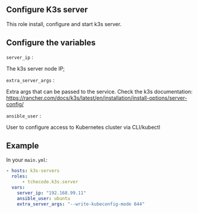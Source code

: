 Configure K3s server 
-----------------------

This role install, configure and start k3s server. 

Configure the variables
-----------------------

`server_ip` :  

The k3s server node IP;

`extra_server_args` : 

Extra args that can be passed to the service. 
Check the k3s documentation: https://rancher.com/docs/k3s/latest/en/installation/install-options/server-config/

`ansible_user` : 

User to configure access to Kubernetes cluster via CLI/kubectl

Example
----------------

In your `main.yml`:

```yaml
- hosts: k3s-servers
  roles:
      - tchecode.k3s.server
  vars:
    server_ip: "192.168.99.11"
    ansible_user: ubuntu
    extra_server_args: "--write-kubeconfig-mode 644"
```
